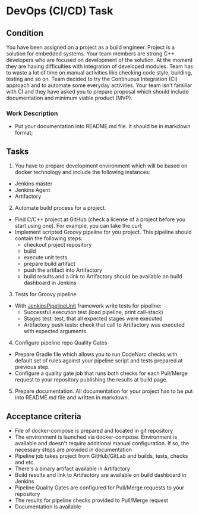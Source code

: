 # DevOps (CI/CD) Task

## Condition
You have been assigned on a project as a build engineer. Project is a solution for embedded systems. 
Your team members are strong C++ developers who are focused on development of the solution. 
At the moment they are having difficulties with integration of developed modules. 
Team has to waste a lot of time on manual activities like checking code style, building, testing and so on. 
Team decided to try the Continuous Integration (CI) approach and to automate some everyday activities. 
Your team isn't familiar with CI and they have asked you to prepare proposal which should include documentation 
and minimum viable product (MVP).

### Work Description
- Put your documentation into README.md file. It should be in markdown format;

## Tasks
1. You have to prepare development environment which will be based on docker technology and include the following instances:
- Jenkins master
- Jenkins Agent
- Artifactory
2. Automate build process for a project.
- Find C/C++ project at GitHub (check a license of a project before you start using one). For example, you can take the curl;
- Implement scripted Groovy pipeline for you project. This pipeline should contain the following steps:
  - checkout project repository
  - build
  - execute unit tests
  - prepare build artifact
  - push the artifact into Artifactory
  - build results and a link to Artifactory should be available on build dashboard in Jenkins
3. Tests for Groovy pipeline
- With [JenkinsPipelineUnit](https://github.com/jenkinsci/JenkinsPipelineUnit) framework write tests for pipeline:
  - Successful execution test (load pipeline, print call-stack)
  - Stages test: test, that all expected stages were executed
  - Artifactory push tests: check that call to Artifactory was executed with expected arguments.
4. Configure pipeline repo Quality Gates
- Prepare Gradle file which allows you to run CodeNarc checks with default set of rules against your pipeline script and tests prepared at previous step.
- Configure a quality gate job that runs both checks for each Pull/Merge request to your repository publishing the results at build page.
5. Prepare documentation.
   All documentation for your project has to be put into README.md file and written in markdown.

## Acceptance criteria
- File of docker-compose is prepared and located in git repository
- The environment is launched via docker-compose. Environment is available and doesn't require additional manual configuration. If so, the necessary steps are provided in documentation
- Pipeline job takes project from GitHub/GitLab and builds, tests, checks and etc.
- There's a binary artifact available in Artifactory
- Build results and link to Artifactory are available on build dashboard in Jenkins
- Pipeline Quality Gates are configured for Pull/Merge requests to your repository
- The results for pipeline checks provided to Pull/Merge request
- Documentation is available




